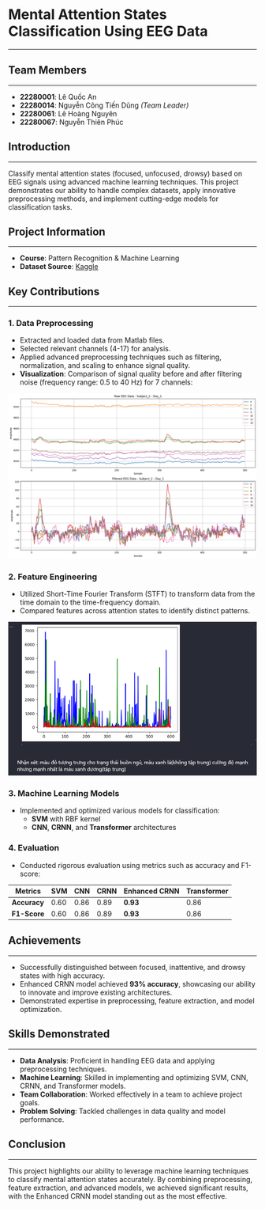 # Mental Attention States Classification Using EEG Data
---

## Team Members
---

- **22280001**: Lê Quốc An
- **22280014**: Nguyễn Công Tiến Dũng *(Team Leader)*
- **22280061**: Lê Hoàng Nguyên
- **22280067**: Nguyễn Thiên Phúc

## Introduction
---
Classify mental attention states (focused, unfocused, drowsy) based on EEG signals using advanced machine learning techniques. This project demonstrates our ability to handle complex datasets, apply innovative preprocessing methods, and implement cutting-edge models for classification tasks.

## Project Information
---
- **Course**: Pattern Recognition & Machine Learning
- **Dataset Source**: [Kaggle](https://www.kaggle.com/datasets/inancigdem/eeg-data-for-mental-attention-state-detection/data)

## Key Contributions
---
### **1. Data Preprocessing**
- Extracted and loaded data from Matlab files.
- Selected relevant channels (4-17) for analysis.
- Applied advanced preprocessing techniques such as filtering, normalization, and scaling to enhance signal quality.
- **Visualization**: Comparison of signal quality before and after filtering noise (frequency range: 0.5 to 40 Hz) for 7 channels:

![Filtered Signal](assets/images/filtered.png)

### **2. Feature Engineering**
- Utilized Short-Time Fourier Transform (STFT) to transform data from the time domain to the time-frequency domain.
- Compared features across attention states to identify distinct patterns.

![Attention State Comparison](assets/images/comparision_attention.png)

### **3. Machine Learning Models**
- Implemented and optimized various models for classification:
  - **SVM** with RBF kernel
  - **CNN**, **CRNN**, and **Transformer** architectures

### **4. Evaluation**
- Conducted rigorous evaluation using metrics such as accuracy and F1-score:

| **Metrics** | **SVM** | **CNN** | **CRNN** | **Enhanced CRNN** | **Transformer** |
|-------------|---------|---------|----------|-------------------|-----------------|
| **Accuracy** | 0.60    | 0.86    | 0.89     | **0.93**          | 0.86            |
| **F1-Score** | 0.60    | 0.86    | 0.89     | **0.93**          | 0.86            |

## Achievements
---
- Successfully distinguished between focused, inattentive, and drowsy states with high accuracy.
- Enhanced CRNN model achieved **93% accuracy**, showcasing our ability to innovate and improve existing architectures.
- Demonstrated expertise in preprocessing, feature extraction, and model optimization.

## Skills Demonstrated
---
- **Data Analysis**: Proficient in handling EEG data and applying preprocessing techniques.
- **Machine Learning**: Skilled in implementing and optimizing SVM, CNN, CRNN, and Transformer models.
- **Team Collaboration**: Worked effectively in a team to achieve project goals.
- **Problem Solving**: Tackled challenges in data quality and model performance.

## Conclusion
---
This project highlights our ability to leverage machine learning techniques to classify mental attention states accurately. By combining preprocessing, feature extraction, and advanced models, we achieved significant results, with the Enhanced CRNN model standing out as the most effective.
